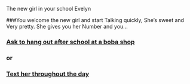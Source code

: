 The new girl in your school Evelyn

###You welcome the new girl and start Talking quickly, She’s sweet and Very pretty. She gives you her
Number and you…

### [Ask to hang out after school at a boba shop](boba.md)

### or

### [Text her throughout the day](texther.md)


